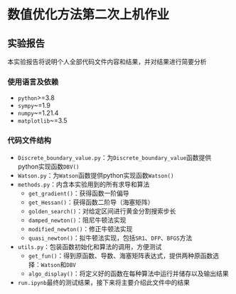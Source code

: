 # 数值优化方法第二次上机作业
## 实验报告

本实验报告将说明个人全部代码文件内容和结果，并对结果进行简要分析

### 使用语言及依赖

- `python`>=3.8
- `sympy`~=1.9
- `numpy`~=1.21.4
- `matplotlib`~=3.5

### 代码文件结构

- `Discrete_boundary_value.py`：为`Discrete_boundary_value`函数提供python实现函数`DBV()`
- `Watson.py`：为`Watson`函数提供python实现函数`Watson()`
- `methods.py`：内含本实验用到的所有求导和算法
  - `get_gradient()`：获得函数一阶偏导
  - `get_Hessan()`：获得函数二阶导（海塞矩阵）
  - `golden_search()`：对给定区间进行黄金分割搜索步长
  - `damped_newton()`：阻尼牛顿法实现
  - `modified_newton()`：修正牛顿法实现
  - `quasi_newton()`：拟牛顿法实现，包括`SR1`、`DFP`、`BFGS`方法
- `utils.py`：包装函数初始化和算法的调用，方便测试
  - `get_fun()`：得到原函数、导数、海塞矩阵表达式，提供两种原函数选择：`Watson`和`DBV`
  - `algo_display()`：将定义好的函数在每种算法中运行并储存以及输出结果
- `run.ipynb`最终的测试结果，接下来将主要介绍此文件中的结果